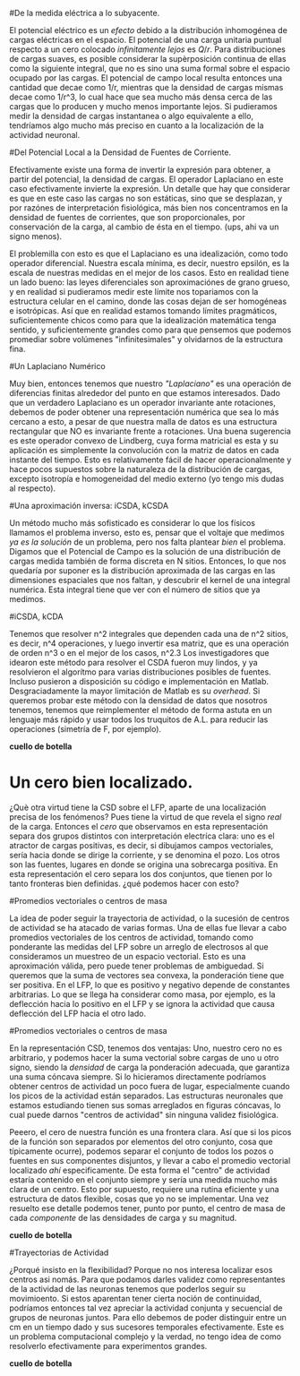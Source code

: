 #De la medida eléctrica a lo subyacente.

El potencial eléctrico es un *efecto* debido a la distribución inhomogénea de
cargas eléctricas en el espacio. El potencial de una carga unitaria puntual
respecto a un cero colocado *infinitamente lejos* es $Q/r$.
Para distribuciones de cargas suaves, es posible considerar
la supèrposición continua de ellas como la siguiente integral, que
no es sino una suma formal sobre el espacio ocupado por las cargas.
El potencial de campo local resulta entonces una cantidad que decae como
1/r, mientras que la densidad de cargas mísmas decae como 1/r^3, lo
cual hace que sea mucho más densa cerca de las cargas que lo producen
y mucho menos importante lejos. Si pudieramos medir la densidad de cargas
instantanea o algo equivalente a ello, tendríamos algo mucho más preciso
en cuanto a la localización de la actividad neuronal.

#Del Potencial Local a la Densidad de Fuentes de Corriente.

Efectivamente existe una forma de invertir la expresión para obtener,
a partir del potencial, la densidad de cargas. El operador Laplaciano
en este caso efectivamente invierte la expresión. Un detalle que hay que considerar es que en este caso las cargas no son estáticas, sino que se desplazan,
y por razónes de interpretación fisiológica, más bien nos concentramos
en la densidad de fuentes de corrientes, que son proporcionales, por
conservación de la carga, al cambio de ésta en el tiempo. (ups, ahi va un
signo menos).

El problemilla con esto es que el Laplaciano es una idealización, como todo
operador diferencial. Nuestra escala mínima, es decir, nuestro epsilón, es
la escala de nuestras medidas en el mejor de los casos. Esto en realidad
tiene un lado bueno: las leyes diferenciales son aproximaciónes de grano grueso, y en realidad si pudieramos medir este límite nos topariamos con la estructura
celular en el camino, donde las cosas dejan de ser homogéneas e isotrópicas.
Así que en realidad estamos tomando límites pragmáticos, suficientemente chicos como para que la idealización matemática tenga sentido, y suficientemente grandes como para que pensemos que podemos promediar sobre volúmenes "infinitesimales" y olvidarnos de la estructura fina.

#Un Laplaciano Numérico

Muy bien, entonces tenemos que nuestro *"Laplaciano"* es una operación de
diferencias finitas alrededor del punto en que estamos interesados.
Dado que un verdadero Laplaciano es un operador invariante ante rotaciones,
debemos de poder obtener una representación numérica que sea lo más cercano
a esto, a pesar de que nuestra malla de datos es una estructura rectangular
que NO es invariante frente a rotaciones. Una buena sugerencia es
este operador convexo de Lindberg, cuya forma matricial es esta y su aplicación
es simplemente la convolución con la matriz de datos en cada instante
del tiempo. Esto es relativamente fácil de hacer operacionalmente y hace pocos
supuestos sobre la naturaleza de la distribución de cargas, excepto
isotropía e homogeneidad del medio externo (yo tengo mis dudas al respecto).

#Una aproximación inversa: iCSDA, kCSDA

Un método mucho más sofisticado es considerar lo que los físicos
llamamos el problema inverso, esto es, pensar que el voltaje que medimos
*ya es la solución* de un problema, pero nos falta plantear *bien* el problema.
Digamos que el Potencial de Campo es la solución de una distribución de cargas
medida también de forma discreta en N sitios. Entonces, lo que nos quedaría
por suponer es la distribución aproximada de las cargas en las dimensiones espaciales que nos faltan, y descubrir el kernel de una integral numérica.
Esta integral tiene que ver con el número de sitios que ya medimos.

#iCSDA, kCDA

Tenemos que resolver n^2 integrales que dependen cada una de n^2 sitios,
es decir, n^4 operaciones, y luego invertir esa matriz, que es una operación
de orden n^3 o en el mejor de los casos, n^2.3
Los investigadores que idearon este método para resolver el CSDA fueron muy lindos, y ya resolvieron el algorítmo para varias distribuciones posibles de
fuentes. Incluso pusieron a disposición su código e implementación en Matlab.
Desgraciadamente la mayor limitación de Matlab es su *overhead*. Si queremos
probar este método con la densidad de datos que nosotros tenemos, tenemos que reimplementer el método de forma astuta en un lenguaje más rápido y
usar todos los truquitos de A.L. para reducir las operaciones (simetría
de F, por ejemplo).

__cuello de botella__

# Un cero bien localizado.

¿Què otra virtud tiene la CSD sobre el LFP, aparte de una localización
precisa de los fenómenos? Pues tiene la virtud de que revela el signo
*real* de la carga. Entonces el *cero* que observamos en esta representación
separa dos grupos distintos con interpretación electríca clara:
uno es el atractor de cargas positivas, es decir, si dibujamos campos vectoriales, sería hacia donde se dirige la corriente, y se denomina el pozo. Los otros son las fuentes, lugares en donde se origina una sobrecarga positiva.
En esta representación el cero separa los dos conjuntos, que tienen por lo
tanto fronteras bien definidas. ¿qué podemos hacer con esto?

#Promedios vectoriales o centros de masa

La idea de poder seguir la trayectoria de actividad, o la sucesión de
centros de actividad se ha atacado de varias formas. Una de ellas fue
llevar a cabo promedios vectoriales de los centros de actividad, tomando
como ponderante las medidas del LFP sobre un arreglo de electrosos
al que consideramos un muestreo de un espacio vectorial. Esto es una aproximación válida, pero puede tener problemas de ambiguedad. Si queremos que la
suma de vectores sea convexa, la ponderación tiene que ser positiva.
En el LFP, lo que es positivo y negativo depende de constantes
arbitrarias. Lo que se llega ha considerar como masa, por ejemplo, es la
deflección hacia lo positivo en el LFP y se ignora la actividad que
causa deflección del LFP hacia el otro lado.

#Promedios vectoriales o centros de masa

En la representación CSD, tenemos dos ventajas: Uno, nuestro cero no es arbitrario, y podemos hacer la suma vectorial sobre cargas de uno u otro signo, siendo
la *densidad* de carga la ponderación adecuada, que garantiza una suma cóncava siempre. Si lo hicieramos directamente  podríamos obtener centros de actividad
un poco fuera de lugar, especialmente cuando los picos de la actividad están
separados. Las estructuras neuronales que estamos estudiando tienen sus
somas arreglados en figuras cóncavas, lo cual puede darnos "centros de actividad" sin ninguna validez fisiológica.

Peeero, el cero de nuestra función es una frontera clara. Así que si los picos
de la función son separados por elementos del otro conjunto,
cosa que típicamente ocurre), podemos separar el conjunto de todos los
pozos o fuentes en sus componentes disjuntos, y llevar a cabo el
promedio vectorial localizado *ahí* especificamente. De esta forma
el "centro" de actividad estaría contenido en el conjunto siempre
y sería una medida mucho más clara de un centro.
Esto por supuesto, requiere una rutina eficiente y una estructura de datos
flexible, cosas que yo no se implementar. Una vez resuelto ese detalle
podemos tener, punto por punto, el centro de masa de cada
*componente* de las densidades de carga y su magnitud.

__cuello de botella__

#Trayectorias de Actividad

¿Porqué insisto en la flexibilidad? Porque no nos interesa localizar
esos centros asi nomás. Para que podamos darles validez como representantes
de la actividad de las neuronas tenemos que poderlos seguir su movimioento.
Si estos aparentan tener cierta noción de continuidad, podríamos entonces
tal vez apreciar la actividad conjunta y secuencial de grupos de neuronas
juntos. Para ello debemos de poder distinguir entre un cm en un tiempo
dado y sus sucesores temporales efectivamente. Este es un problema computacional
complejo y la verdad, no tengo idea de como resolverlo efectivamente para
experimentos grandes.


__cuello de botella__




